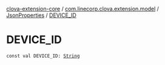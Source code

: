 [clova-extension-core](../../index.md) / [com.linecorp.clova.extension.model](../index.md) / [JsonProperties](index.md) / [DEVICE_ID](./-d-e-v-i-c-e_-i-d.md)

# DEVICE_ID

`const val DEVICE_ID: `[`String`](https://kotlinlang.org/api/latest/jvm/stdlib/kotlin/-string/index.html)